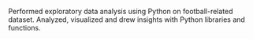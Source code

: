 Performed exploratory data analysis using Python on football-related dataset. Analyzed, visualized and drew insights with Python libraries and functions.
